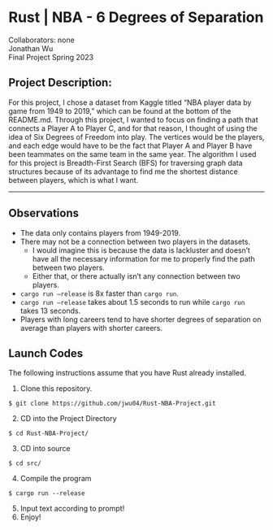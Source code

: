 # Rust | NBA - 6 Degrees of Separation
Collaborators: none  
Jonathan Wu  
Final Project Spring 2023  

## Project Description:  
For this project, I chose a dataset from Kaggle titled “NBA player data by game from 1949 to 2019,” which can be found at the bottom of the README.md. Through this project, I wanted to focus on finding a path that connects a Player A to Player C, and for that reason, I thought of using the idea of Six Degrees of Freedom into play.  The vertices would be the players, and each edge would have to be the fact that Player A and Player B have been teammates on the same team in the same year. The algorithm I used for this project is Breadth-First Search (BFS) for traversing graph data structures because of its advantage to find me the shortest distance between players, which is what I want.  

--- 

## Observations
* The data only contains players from 1949-2019.
* There may not be a connection between two players in the datasets.
  * I would imagine this is because the data is lackluster and doesn’t have all the necessary information for me to properly find the path between two players.
  * Either that, or there actually isn’t any connection between two players.
* `cargo run –release` is 8x faster than `cargo run`.
* `cargo run –release` takes about 1.5 seconds to run while `cargo run` takes 13 seconds.
* Players with long careers tend to have shorter degrees of separation on average than players with shorter careers.  

## Launch Codes
The following instructions assume that you have Rust already installed.  

1. Clone this repository.
```
$ git clone https://github.com/jwu04/Rust-NBA-Project.git
```
2. CD into the Project Directory
```
$ cd Rust-NBA-Project/
```
3. CD into source
```
$ cd src/
```
4. Compile the program
```
$ cargo run --release
```
5. Input text according to prompt!
6. Enjoy!
